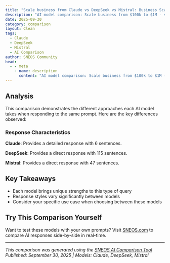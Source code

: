 ```yaml
---
title: "Scale business from Claude vs DeepSeek vs Mistral: Business Scaling00k to Claude vs DeepSeek vs Mistral: Business ScalingM - systems and strategies"
description: "AI model comparison: Scale business from $100k to $1M - systems and strategies..."
date: 2025-09-30
category: comparison
layout: Clean
tags:
  - Claude
  - DeepSeek
  - Mistral
  - AI Comparison
author: SNEOS Community
head:
  - - meta
    - name: description
      content: "AI model comparison: Scale business from $100k to $1M - systems and strategies..."
---
```


<ChatComparison
  title="Scale business from Claude vs DeepSeek vs Mistral: Business Scaling00k to Claude vs DeepSeek vs Mistral: Business ScalingM - systems and strategies"
  prompt="Scale business from $100k to $1M - systems and strategies"
  :responses='{
    "Claude": "# Scaling from $100K to $1M: A Strategic Framework\n\n## Phase 1: Foundation Strengthening ($100K-$300K)\n\n### Systems Implementation\n- **CRM \u0026 Sales Pipeline**: Implement robust customer management\n- **Financial Systems**: Automated invoicing, expense tracking, cash flow forecasting\n- **Standard Operating Procedures**: Document core processes\n- **Quality Control**: Consistent service/product delivery standards\n\n### Strategic Focus\n- **Niche Domination**: Become the go-to solution in your specific market\n- **Customer Success**: Implement feedback loops and retention strategies\n- **Pricing Optimization**: Move from hourly to value-based pricing\n- **Team Building**: Hire first key employees (operations/sales)\n\n## Phase 2: Growth Acceleration ($300K-$700K)\n\n### Scaling Systems\n- **Marketing Automation**: Lead generation, email sequences, content distribution\n- **Project Management**: Streamlined delivery processes\n- **HR Systems**: Recruitment, onboarding, performance management\n- **Data Analytics**: KPI dashboards for decision-making\n\n### Strategic Initiatives\n- **Sales Team Development**: Hire dedicated sales professionals\n- **Market Expansion**: Adjacent markets or geographic expansion\n- **Product/Service Line Extension**: Leverage existing capabilities\n- **Partnership Development**: Strategic alliances for growth\n\n## Phase 3: Optimization \u0026 Scale ($700K-$1M\u002B)\n\n### Advanced Systems\n- **Enterprise Software**: ERP systems, advanced analytics\n- **Leadership Development**: Management training, delegation frameworks\n- **Innovation Pipeline**: R\u0026D processes, continuous improvement\n- **Risk Management**: Legal, insurance, compliance systems\n\n### Strategic Execution\n- **Organizational Structure**: Clear roles, responsibilities, accountability\n- **Culture Development**: Values-based hiring and management\n- **Financial Management**: Advanced forecasting, investment planning\n- **Exit Strategy Planning**: Building transferable value\n\n## Key Performance Indicators (KPIs)\n\n### Financial Metrics\n- Monthly Recurring Revenue (MRR)\n- Customer Acquisition Cost (CAC)\n- Customer Lifetime Value (CLV)\n- Gross/Net Profit Margins\n\n### Operational Metrics\n- Lead Conversion Rates\n- Customer Retention Rate\n- Employee Productivity\n- Systems Uptime/Efficiency\n\n## Critical Success Factors\n\n1. **Cash Flow Management**: Maintain 3-6 months operating expenses\n2. **Customer Concentration Risk**: No single customer \u003E20% of revenue\n3. **Team Leverage**: Revenue per employee targets\n4. **Market Position**: Sustainable competitive advantages\n5. **Systems Dependency**: Reduce owner dependency at each phase\n\n## Common Pitfalls to Avoid\n\n- Scaling too fast without systems\n- Neglecting cash flow during growth\n- Hiring before processes are documented\n- Competing on price instead of value\n- Ignoring customer feedback and market changes\n\nWould you like me to dive deeper into any specific phase or area of this scaling framework?",
    "DeepSeek": "Of course. Scaling a business from $100k to $1M in annual revenue is a fundamental shift. It\u0027s the journey from being a successful operator to becoming a true CEO. This requires moving from *doing* the work to *building a system* that does the work.\n\nHere is a comprehensive breakdown of the systems and strategies you need to implement.\n\n### The Core Mindset Shift\n\nFirst, you must internalize this:\n*   **$100k Business:** You *are* the business. You are the primary salesperson, service deliverer, and problem-solver.\n*   **$1M Business:** You *own and manage* the business. Your role is to build and optimize the machine (systems, team, processes) that generates revenue.\n\n---\n\n## Part 1: The Foundational Systems (The \u0022Engine Room\u0022)\n\nThese are the non-negotiable systems that must be documented and standardized before you can scale effectively.\n\n### 1. Marketing \u0026 Lead Generation System\nStop relying on random acts of marketing. Build a predictable lead gen engine.\n\n*   **Strategy:** Identify and double down on your 1-2 most effective marketing channels. Is it SEO? Paid social? Partnerships? Referrals?\n*   **Systems:**\n    *   **Content Machine:** Create a content calendar and a process for consistently producing blogs, videos, or podcasts that attract your ideal customer.\n    *   **Lead Capture:** Automated email sequences (using a tool like ConvertKit, ActiveCampaign, or HubSpot) that deliver value and build trust.\n    *   **CRM (Customer Relationship Management):** Implement a CRM (like HubSpot CRM, Zoho, or Salesforce) to track every interaction with a lead and customer. **This is critical.**\n\n### 2. Sales \u0026 Conversion System\nRemove yourself as the bottleneck in the sales process.\n\n*   **Strategy:** Systematize how you turn a lead into a paying customer. Create a predictable, repeatable sales process.\n*   **Systems:**\n    *   **Sales Scripts \u0026 FAQs:** Document the most common questions and your best answers. This trains you and future sales staff.\n    *   **Proposal \u0026 Onboarding Templates:** Standardize your proposals, contracts, and onboarding steps. Use tools like PandaDoc or Proposify.\n    *   **Automated Scheduling:** Use a tool like Calendly or Acuity to let leads book calls directly, saving endless back-and-forth emails.\n\n### 3. Operations \u0026 Delivery System\nThis is about delivering your product/service consistently and profitably at a higher volume.\n\n*   **Strategy:** Document every key process. This allows for delegation, quality control, and scaling.\n*   **Systems:**\n    *   **Standard Operating Procedures (SOPs):** Create detailed, step-by-step guides for every critical task (e.g., \u0022How to onboard a new client,\u0022 \u0022How to fulfill Product X,\u0022 \u0022How to handle a customer complaint\u0022).\n    *   **Project Management Tool:** Implement a tool like Asana, Trello, or ClickUp to assign tasks, track progress, and ensure nothing falls through the cracks.\n    *   **Quality Control Checklists:** Ensure every delivered product or service meets your standards before it goes out the door.\n\n### 4. Finance \u0026 Metrics System\nYou cannot manage what you do not measure. At $1M, flying blind is a death sentence.\n\n*   **Strategy:** Move from \u0022how much is in the bank\u0022 to actively managing your financial health and key performance indicators (KPIs).\n*   **Systems:**\n    *   **Profit \u0026 Loss (P\u0026L) Statement:** Review this monthly. Understand your true profitability.\n    *   **Key Metrics Dashboard:** Track your **KPIs** religiously:\n        *   **Monthly Recurring Revenue (MRR)** / **Annual Recurring Revenue (ARR)**\n        *   **Customer Acquisition Cost (CAC)**\n        *   **Lifetime Value (LTV)** - Your LTV should be at least 3x your CAC.\n        *   **Lead-to-Client Conversion Rate**\n        *   **Churn Rate** (% of customers you lose)\n    *   **Cash Flow Forecasting:** Predict your cash needs 3-6 months in advance to avoid a crisis.\n\n---\n\n## Part 2: The Scaling Strategies (The \u0022Growth Levers\u0022)\n\nWith systems in place, you can now pull these strategic levers to drive growth.\n\n### 1. Deepen Your Value to Existing Customers (The Low-Hanging Fruit)\nIt\u0027s always easier and cheaper to sell more to existing happy customers.\n\n*   **Upsells \u0026 Cross-sells:** What complementary product or premium service can you offer?\n*   **Tiered Pricing:** Create \u0022Good, Better, Best\u0022 packages to capture more value from different customer segments.\n*   **Subscription Model:** If applicable, move from one-time projects to recurring revenue (retainers, subscriptions, memberships). This creates predictable income.\n\n### 2. Strategic Pricing \u0026 Positioning\nMany $100k businesses are chronically underpriced.\n\n*   **Value-Based Pricing:** Stop charging by the hour or by your costs. Start charging based on the immense value and results you deliver for the client.\n*   **Increase Prices:** A 20% price increase, with a 10% loss of customers, still results in a net revenue gain. Your ideal customers will pay for quality.\n\n### 3. Build a Team (Your Force Multiplier)\nYou cannot do it alone. Hire to systematize your weaknesses and free up your time for high-level strategy.\n\n*   **First Hires:** Your first hires should be **rolemakers**, not roleplayers.\n    *   **Virtual Assistant (VA):** Delegate administrative, repetitive tasks.\n    *   **Operations/Project Manager:** The person who will run your new systems.\n    *   **Specialist:** Hire for your biggest bottleneck (e.g., a salesperson to handle inbound leads, a marketing person to run ads, a delivery person to execute the service).\n*   **Hiring Process:** Create a system for this too! A clear job description, a scorecard for evaluating candidates, and a structured interview process.\n\n### 4. Expand Your Market Reach\nOnce your core engine is humming, you can add more fuel.\n\n*   **New Channels:** Test one new marketing channel at a time (e.g., if you rely on referrals, test LinkedIn outreach or a small Google Ads budget).\n*   **Strategic Partnerships:** Partner with non-competing businesses that serve the same target audience. Create formal referral agreements.\n*   **New (Adjacent) Offerings:** Develop a new product or service for a slightly different (but related) customer segment or problem.\n\n---\n\n## The Implementation Roadmap: Your 90-Day Plan\n\nThis can feel overwhelming. Don\u0027t try to do it all at once.\n\n**Phase 1: Document \u0026 Systemize (Next 90 Days)**\n1.  **Audit:** Map out your current marketing, sales, and delivery processes on paper. Where are the bottlenecks?\n2.  **Implement a CRM and Project Management Tool.** This is your digital foundation.\n3.  **Create your first 3-5 critical SOPs.** Start with your core service delivery and sales process.\n4.  **Set up your financial dashboard.** Start tracking your KPIs this month.\n\n**Phase 2: Delegate \u0026 Elevate (Months 4-6)**\n1.  **Hire your first VA or Operations Manager.** Train them using your new SOPs.\n2.  **Formalize your pricing and packages.** Move to value-based, tiered pricing.\n3.  **Analyze your KPIs.** Which marketing channel has the lowest CAC? Double down on it.\n\n**Phase 3: Accelerate \u0026 Scale (Months 7-12\u002B)**\n1.  **Hire your first specialist** (sales or marketing).\n2.  **Launch a strategic initiative** (e.g., a new partnership, a new premium offering).\n3.  **Your primary role is now:** reviewing metrics, coaching the team, and setting strategy.\n\nScaling to $1M is a deliberate process of building a business that can run without you being in every single detail. It\u0027s challenging but immensely rewarding. **Focus on building the system, and the revenue will follow.**",
    "Mistral": "Scaling a business from $100k to $1M requires a strategic approach that focuses on optimizing systems, improving efficiency, and leveraging growth opportunities. Here are some key systems and strategies to consider:\n\n### 1. **Strategic Planning**\n   - **Vision and Goals:** Clearly define your vision and set specific, measurable goals. Break down the $1M target into smaller, achievable milestones.\n   - **Market Research:** Understand your market, competitors, and customer needs. Identify gaps and opportunities for growth.\n\n### 2. **Financial Management**\n   - **Budgeting and Forecasting:** Create detailed budgets and financial forecasts to manage cash flow and plan for growth.\n   - **Funding:** Explore funding options such as loans, investors, or crowdfunding to support expansion.\n\n### 3. **Sales and Marketing**\n   - **Sales Strategy:** Develop a robust sales strategy that includes targeting new markets, expanding product lines, and improving sales processes.\n   - **Marketing Campaigns:** Invest in digital marketing, content marketing, and social media to increase brand awareness and drive sales.\n   - **Customer Relationship Management (CRM):** Implement a CRM system to manage customer interactions and improve sales efficiency.\n\n### 4. **Operational Efficiency**\n   - **Process Automation:** Automate repetitive tasks using software and tools to save time and reduce errors.\n   - **Supply Chain Optimization:** Streamline your supply chain to reduce costs and improve delivery times.\n   - **Inventory Management:** Use inventory management systems to track stock levels and optimize inventory turnover.\n\n### 5. **Technology and Innovation**\n   - **Technology Integration:** Adopt technology solutions that enhance productivity, such as project management tools, customer service platforms, and data analytics.\n   - **Innovation:** Continuously innovate your products and services to stay competitive and meet evolving customer needs.\n\n### 6. **Human Resources**\n   - **Talent Acquisition:** Hire skilled employees who can contribute to your growth objectives. Consider outsourcing non-core functions to focus on core competencies.\n   - **Employee Training:** Invest in training and development programs to upskill your workforce and improve performance.\n\n### 7. **Customer Experience**\n   - **Customer Feedback:** Regularly collect and analyze customer feedback to improve products and services.\n   - **Customer Service:** Provide excellent customer service to build loyalty and encourage repeat business.\n\n### 8. **Legal and Compliance**\n   - **Regulatory Compliance:** Ensure your business complies with all relevant laws and regulations.\n   - **Legal Protection:** Protect your intellectual property and ensure you have the necessary legal agreements in place.\n\n### 9. **Partnerships and Alliances**\n   - **Strategic Partnerships:** Form strategic partnerships with complementary businesses to expand your reach and capabilities.\n   - **Alliances:** Join industry associations and networks to gain insights and opportunities for collaboration.\n\n### 10. **Continuous Improvement**\n   - **Performance Metrics:** Track key performance indicators (KPIs) to measure progress and identify areas for improvement.\n   - **Feedback Loops:** Implement feedback loops to continuously refine your strategies and processes.\n\n### Implementation Plan\n1. **Phase 1: Assessment and Planning**\n   - Conduct a thorough assessment of your current operations.\n   - Develop a detailed strategic plan with clear goals and timelines.\n\n2. **Phase 2: Execution**\n   - Implement the identified systems and strategies.\n   - Monitor progress and make adjustments as needed.\n\n3. **Phase 3: Review and Optimization**\n   - Regularly review performance against goals.\n   - Optimize processes and strategies based on feedback and data.\n\n### Tools and Resources\n- **Project Management:** Asana, Trello, Monday.com\n- **CRM:** Salesforce, HubSpot, Zoho CRM\n- **Marketing Automation:** Mailchimp, Marketo, Hootsuite\n- **Financial Management:** QuickBooks, Xero, FreshBooks\n- **Inventory Management:** Zoho Inventory, Fishbowl, TradeGecko\n\nBy focusing on these key areas and implementing a structured approach, you can effectively scale your business from $100k to $1M."
  }'
  published-date="22:46"
/>

## Analysis

This comparison demonstrates the different approaches each AI model takes when responding to the same prompt. Here are the key differences observed:

### Response Characteristics

**Claude**: Provides a detailed response with 6 sentences. 

**DeepSeek**: Provides a direct response with 115 sentences. 

**Mistral**: Provides a direct response with 47 sentences. 

## Key Takeaways

- Each model brings unique strengths to this type of query
- Response styles vary significantly between models
- Consider your specific use case when choosing between these models

## Try This Comparison Yourself

Want to test these models with your own prompts? Visit [SNEOS.com](https://sneos.com) to compare AI responses side-by-side in real-time.

---

*This comparison was generated using the [SNEOS AI Comparison Tool](https://sneos.com)*
*Published: September 30, 2025 | Models: Claude, DeepSeek, Mistral*

